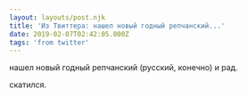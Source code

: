 ```yaml
---
layout: layouts/post.njk
title: 'Из Твиттера: нашел новый годный репчанский...'
date: 2019-02-07T02:42:05.000Z
tags: 'from twitter'
---
```



нашел новый годный репчанский (русский, конечно) и рад. 

скатился.

